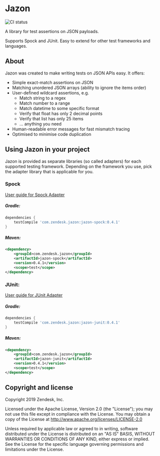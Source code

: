 # Jazon
![CI status](https://github.com/zendesk/jazon/actions/workflows/ci.yml/badge.svg)

A library for test assertions on JSON payloads. 

Supports Spock and JUnit. Easy to extend for other test frameworks and languages.

## About

Jazon was created to make writing tests on JSON APIs easy. It offers:
* Simple exact-match assertions on JSON
* Matching unordered JSON arrays (ability to ignore the items order)
* User-defined wildcard assertions, e.g.
    * Match string to a regex
    * Match number to a range
    * Match datetime to some specific format
    * Verify that float has only 2 decimal points
    * Verify that list has only 25 items
    * ... anything you need
* Human-readable error messages for fast mismatch tracing
* Optimised to minimise code duplication 

## Using Jazon in your project

Jazon is provided as separate libraries (so called adapters) for each supported testing framework.
Depending on the framework you use, pick the adapter library that is applicable for you.

### Spock

[User guide for Spock Adapter](jazon-spock/README.md#Quickstart)

##### Gradle: 
```groovy
dependencies {
    testCompile 'com.zendesk.jazon:jazon-spock:0.4.1'
}
```
##### Maven:
```xml
<dependency>
    <groupId>com.zendesk.jazon</groupId>
    <artifactId>jazon-spock</artifactId>
    <version>0.4.1</version>
    <scope>test</scope>
</dependency>
```
 
### JUnit:

[User guide for JUnit Adapter](jazon-junit/README.md#Quickstart)

##### Gradle: 
```groovy
dependencies {
    testCompile 'com.zendesk.jazon:jazon-junit:0.4.1'
}
```
##### Maven:
```xml
<dependency>
    <groupId>com.zendesk.jazon</groupId>
    <artifactId>jazon-junit</artifactId>
    <version>0.4.1</version>
    <scope>test</scope>
</dependency>
```

## Copyright and license
Copyright 2019 Zendesk, Inc.

Licensed under the Apache License, Version 2.0 (the "License"); you may not use this file except in compliance with the License.
You may obtain a copy of the License at
http://www.apache.org/licenses/LICENSE-2.0

Unless required by applicable law or agreed to in writing, software distributed under the License is distributed on an "AS IS" BASIS, WITHOUT WARRANTIES OR CONDITIONS OF ANY KIND, either express or implied. See the License for the specific language governing permissions and limitations under the License.

